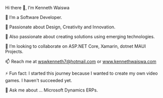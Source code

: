 Hi there 👋, I’m Kenneth Waiswa

👀 I’m a Software Developer.

🌱 Passionate about Design, Creativity and Innovation.

💞️ Also passionate about creating solutions using emerging technologies.

👯 I’m looking to collaborate on ASP.NET Core, Xamarin, dotnet MAUI Projects.

📫 Reach me at wswkenneth7@hotmail.com or www.kennethwaiswa.com

⚡ Fun fact: I started this journey because I wanted to create my own video games. I haven't succeeded yet.

💬 Ask me about ... Microsoft Dynamics ERPs.

